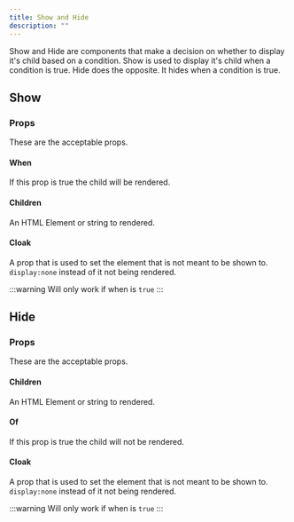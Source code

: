 ```yaml
---
title: Show and Hide
description: ""
---
```


Show and Hide are components that make a decision on whether to display it's child based on a condition. Show is used to display it's child when a condition is true. Hide does the opposite. It hides when a condition is true.

## Show

### Props

These are the acceptable props.

#### When

If this prop is true the child will be rendered.

#### Children

An HTML Element or string to rendered.

#### Cloak

A prop that is used to set the element that is not meant to be shown to.
`display:none` instead of it not being rendered.

:::warning
Will only work if when is `true`
:::

## Hide

### Props

These are the acceptable props.

#### Children

An HTML Element or string to rendered.

#### Of

If this prop is true the child will not be rendered.

#### Cloak

A prop that is used to set the element that is not meant to be shown to.
`display:none` instead of it not being rendered.

:::warning
Will only work if when is `true`
:::
